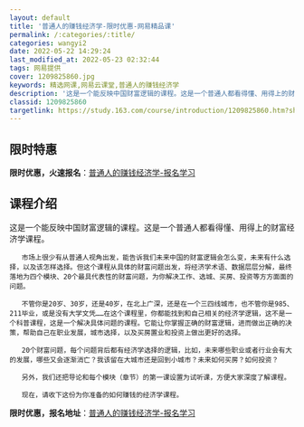 ```yaml
---
layout: default
title: '普通人的赚钱经济学-限时优惠-网易精品课'
permalink: /:categories/:title/
categories: wangyi2
date: 2022-05-22 14:29:24
last_modified_at: 2022-05-23 02:32:44
tags: 网易提供
cover: 1209825860.jpg
keywords: 精选网课,网易云课堂,普通人的赚钱经济学
description: '这是一个能反映中国财富逻辑的课程。这是一个普通人都看得懂、用得上的财富经济学课程。市场上很少有从普通人视角出发，能告诉我'
classid: 1209825860
targetlink: https://study.163.com/course/introduction/1209825860.htm?share=1&shareId=1025206652&utm_campaign=share&utm_medium=iphoneShare&utm_source=&utm_u=1025206652
---
```


## 限时特惠

**限时优惠，火速报名**：[普通人的赚钱经济学-报名学习](https://study.163.com/course/introduction/1209825860.htm?share=1&shareId=1025206652&utm_campaign=share&utm_medium=iphoneShare&utm_source=&utm_u=1025206652)

## 课程介绍

这是一个能反映中国财富逻辑的课程。这是一个普通人都看得懂、用得上的财富经济学课程。

       市场上很少有从普通人视角出发，能告诉我们未来中国的财富逻辑会怎么变，未来有什么选择，以及该怎样选择。但这个课程从具体的财富问题出发，将经济学术语、数据层层分解，最终落地为四个模块、20个最具代表性的财富问题，为你解决工作、选城、买房、投资等方方面面的问题。

       不管你是20岁、30岁，还是40岁，在北上广深，还是在一个三四线城市，也不管你是985、211毕业，或是没有大学文凭……在这个课程里，你都能找到和自己相关的经济学逻辑，这不是一个科普课程，这是一个解决具体问题的课程。它能让你掌握正确的财富逻辑，进而做出正确的决策，帮助自己在职业发展，城市选择，以及买房置业和投资上做出更好的选择。

       20个财富问题，每个问题背后都有经济学选择的逻辑，比如，未来哪些职业或者行业会有大的发展，哪些又会逐渐消亡？我该留在大城市还是回到小城市？未来如何买房？如何投资？ 

       另外，我们还把导论和每个模块（章节）的第一课设置为试听课，方便大家深度了解课程。

       现在，请收下这份为你准备的如何赚钱的经济学课程。

**限时优惠，报名地址**：[普通人的赚钱经济学-报名学习](https://study.163.com/course/introduction/1209825860.htm?share=1&shareId=1025206652&utm_campaign=share&utm_medium=iphoneShare&utm_source=&utm_u=1025206652)

